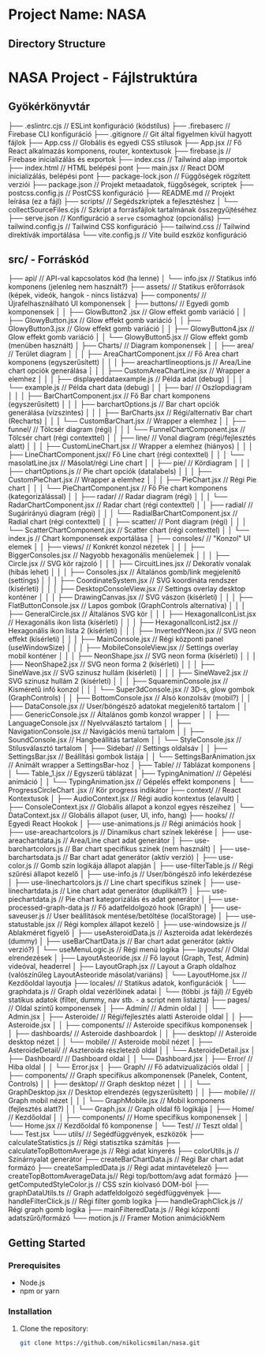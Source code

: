 # Project Name: NASA

## Directory Structure

# NASA Project - Fájlstruktúra

## Gyökérkönyvtár

├── .eslintrc.cjs                // ESLint konfiguráció (kódstílus)
├── .firebaserc                  // Firebase CLI konfiguráció
├── .gitignore                   // Git által figyelmen kívül hagyott fájlok
├── App.css                      // Globális és egyedi CSS stílusok
├── App.jsx                      // Fő React alkalmazás komponens, router, kontextusok
├── firebase.js                  // Firebase inicializálás és exportok
├── index.css                    // Tailwind alap importok
├── index.html                   // HTML belépési pont
├── main.jsx                     // React DOM inicializálás, belépési pont
├── package-lock.json            // Függőségek rögzített verziói
├── package.json                 // Projekt metaadatok, függőségek, scriptek
├── postcss.config.js            // PostCSS konfiguráció
├── README.md                    // Projekt leírása (ez a fájl)
├── scripts/                     // Segédszkriptek a fejlesztéshez
│   └── collectSourceFiles.cjs   // Szkript a forrásfájlok tartalmának összegyűjtéséhez
├── serve.json                   // Konfiguráció a `serve` csomaghoz (opcionális)
├── tailwind.config.js           // Tailwind CSS konfiguráció
├── tailwind.css                 // Tailwind direktívák importálása
└── vite.config.js               // Vite build eszköz konfiguráció

## src/ - Forráskód

├── api/                         // API-val kapcsolatos kód (ha lenne)
│   └── info.jsx                 // Statikus infó komponens (jelenleg nem használt?)
├── assets/                      // Statikus erőforrások (képek, videók, hangok - nincs listázva)
├── components/                  // Újrafelhasználható UI komponensek
│   ├── buttons/                 // Egyedi gomb komponensek
│   │   ├── GlowButton2 .jsx     // Glow effekt gomb variáció
│   │   ├── GlowyButton.jsx      // Glow effekt gomb variáció
│   │   ├── GlowyButton3.jsx     // Glow effekt gomb variáció
│   │   ├── GlowyButton4.jsx     // Glow effekt gomb variáció
│   │   └── GlowyButton5.jsx     // Glow effekt gomb (menüben használt)
│   ├── Charts/                  // Diagram komponensek
│   │   ├── area/                // Terület diagram
│   │   │   ├── AreaChartComponent.jsx    // Fő Area chart komponens (egyszerűsített)
│   │   │   ├── areachartlineoptions.js // Area/Line chart opciók generálása
│   │   │   ├── CustomAreaChartLine.jsx // Wrapper a <Line> elemhez
│   │   │   ├── displayeddataexample.js // Példa adat (debug)
│   │   │   └── example.js              // Példa chart data (debug)
│   │   ├── bar/                 // Oszlopdiagram
│   │   │   ├── BarChartComponent.jsx // Fő Bar chart komponens (egyszerűsített)
│   │   │   ├── barchartOptions.js    // Bar chart opciók generálása (vízszintes)
│   │   │   ├── BarCharts.jsx         // Régi/alternatív Bar chart (Recharts)
│   │   │   └── CustomBarChart.jsx    // Wrapper a <Bar> elemhez
│   │   ├── funnel/              // Tölcsér diagram (régi)
│   │   │   └── FunnelChartComponent.jsx // Tölcsér chart (régi contexttel)
│   │   ├── line/                // Vonal diagram (régi/fejlesztés alatt)
│   │   │   ├── CustomLineChart.jsx   // Wrapper a <Line> elemhez (hiányos)
│   │   │   ├── LineChartComponent.jsx// Fő Line chart (régi contexttel)
│   │   │   └── masolatLine.jsx       // Másolat/régi Line chart
│   │   ├── pie/                 // Kördiagram
│   │   │   ├── chartOptions.js       // Pie chart opciók (datalabels)
│   │   │   ├── CustomPieChart.jsx    // Wrapper a <Pie> elemhez
│   │   │   ├── PieChart.jsx          // Régi Pie chart
│   │   │   └── PieChartComponent.jsx // Fő Pie chart komponens (kategorizálással)
│   │   ├── radar/               // Radar diagram (régi)
│   │   │   └── RadarChartComponent.jsx // Radar chart (régi contexttel)
│   │   ├── radial/              // Sugárirányú diagram (régi)
│   │   │   └── RadialBarChartComponent.jsx // Radial chart (régi contexttel)
│   │   ├── scatter/             // Pont diagram (régi)
│   │   │   └── ScatterChartComponent.jsx // Scatter chart (régi contexttel)
│   │   └── index.js             // Chart komponensek exportálása
│   ├── consoles/                // "Konzol" UI elemek
│   │   ├── views/               // Konkrét konzol nézetek
│   │   │   ├── BiggerConsoles.jsx     // Nagyobb hexagonális menüelemek
│   │   │   ├── Circle.jsx             // SVG kör rajzoló
│   │   │   ├── CircuitLines.jsx       // Dekoratív vonalak (hibás lehet)
│   │   │   ├── Consoles.jsx           // Általános gomb/link megjelenítő (settings)
│   │   │   ├── CoordinateSystem.jsx   // SVG koordináta rendszer (kísérleti)
│   │   │   ├── DesktopConsoleView.jsx // Settings overlay desktop konténer
│   │   │   ├── DrawingCanvas.jsx      // SVG vászon (kísérleti)
│   │   │   ├── FlatButtonConsole.jsx  // Lapos gombok (GraphControls alternatíva)
│   │   │   ├── GeneralCircle.jsx      // Általános SVG kör
│   │   │   ├── HexagonalIconList.jsx  // Hexagonális ikon lista (kísérleti)
│   │   │   ├── HexagonalIconList2.jsx // Hexagonális ikon lista 2 (kísérleti)
│   │   │   ├── InvertedYNeon.jsx      // SVG neon effekt (kísérleti)
│   │   │   ├── MainConsole.jsx        // Régi központi panel (useWindowSize)
│   │   │   ├── MobileConsoleView.jsx  // Settings overlay mobil konténer
│   │   │   ├── NeonShape.jsx          // SVG neon forma (kísérleti)
│   │   │   ├── NeonShape2.jsx         // SVG neon forma 2 (kísérleti)
│   │   │   ├── SineWave.jsx           // SVG szinusz hullám (kísérleti)
│   │   │   ├── SineWave2.jsx          // SVG szinusz hullám 2 (kísérleti)
│   │   │   ├── SquareminConsole.jsx   // Kisméretű infó konzol
│   │   │   └── Super3dConsole.jsx     // 3D-s, glow gombok (GraphControls)
│   │   ├── BottomConsole.jsx      // Alsó konzolsáv (mobil?)
│   │   ├── DataConsole.jsx        // User/böngésző adatokat megjelenítő tartalom
│   │   ├── GenericConsole.jsx     // Általános gomb konzol wrapper
│   │   ├── LanguageConsole.jsx    // Nyelvválasztó tartalom
│   │   ├── NavigationConsole.jsx  // Navigációs menü tartalom
│   │   ├── SoundConsole.jsx       // Hangbeállítás tartalom
│   │   └── StyleConsole.jsx       // Stílusválasztó tartalom
│   ├── Sidebar/                 // Settings oldalsáv
│   │   ├── SettingsBar.jsx        // Beállítási gombok listája
│   │   └── SettingsBarAnimation.jsx // Animált wrapper a SettingsBar-hoz
│   ├── Table/                   // Táblázat komponens
│   │   └── Table_1.jsx            // Egyszerű táblázat
│   ├── TypingAnimation/         // Gépelési animáció
│   │   └── TypingAnimation.jsx    // Gépelés effekt komponens
│   └── ProgressCircleChart .jsx // Kör progress indikátor
├── context/                     // React Kontextusok
│   ├── AudioContext.jsx         // Régi audio kontextus (elavult)
│   ├── ConsoleContext.jsx       // Globális állapot a konzol egyes részeihez
│   └── DataContext.jsx          // Globális állapot (user, UI, info, hang)
├── hooks/                       // Egyedi React Hookok
│   ├── use-animations.js          // Régi animációs hook
│   ├── use-areachartcolors.js   // Dinamikus chart színek lekérése
│   ├── use-areachartdata.js     // Area/Line chart adat generátor
│   ├── use-barchartcolors.js    // Bar chart specifikus színek (nem használt)
│   ├── use-barchartsdata.js     // Bar chart adat generátor (aktív verzió)
│   ├── use-color.js             // Gomb szín logikája állapot alapján
│   ├── use-filterTable.js       // Régi szűrési állapot kezelő
│   ├── use-info.js              // User/böngésző info lekérdezése
│   ├── use-linechartcolors.js   // Line chart specifikus színek
│   ├── use-linechartdata.js     // Line chart adat generátor (duplikált?)
│   ├── use-piechartdata.js      // Pie chart kategorizálás és adat generátor
│   ├── use-processed-graph-data.js // Fő adatfeldolgozó hook (Graph)
│   ├── use-saveuser.js          // User beállítások mentése/betöltése (localStorage)
│   ├── use-statustable.jsx      // Régi komplex állapot kezelő
│   ├── use-windowsize.js        // Ablakméret figyelő
│   ├── useAsteroidData.js       // Aszteroida adat lekérdezés (dummy)
│   ├── useBarChartData.js       // Bar chart adat generátor (aktív verzió?)
│   └── useMenuLogic.js          // Régi menü logika
├── layouts/                     // Oldal elrendezések
│   ├── LayoutAsteoride.jsx      // Fő layout (Graph, Test, Admin) videóval, headerrel
│   ├── LayoutGraph.jsx          // Layout a Graph oldalhoz (valószínűleg LayoutAsteoride másolat/variáns)
│   └── LayoutHome.jsx           // Kezdőoldal layoutja
├── locales/                     // Statikus adatok, konfigurációk
│   └── graphdata.js             // Graph oldal vezérlőinek adatai
│   └── (többi .js fájl)         // Egyéb statikus adatok (filter, dummy, nav stb. - a script nem listázta)
├── pages/                       // Oldal szintű komponensek
│   ├── Admin/                   // Admin oldal
│   │   └── Admin.jsx
│   ├── Asteroide/               // Régi/fejlesztés alatti Asteroide oldal
│   │   ├── Asteroide.jsx
│   │   ├── components/          // Asteroide specifikus komponensek
│   │   ├── dashboards/          // Asteroide dashboardok
│   │   ├── desktop/             // Asteroide desktop nézet
│   │   └── mobile/              // Asteroide mobil nézet
│   ├── AsteroideDetail/         // Aszteroida részletező oldal
│   │   └── AsteroideDetail.jsx
│   ├── Dashboard/               // Dashboard oldal
│   │   └── Dashboard.jsx
│   ├── Error/                   // Hiba oldal
│   │   └── Error.jsx
│   ├── Graph/                   // Fő adatvizualizációs oldal
│   │   ├── components/          // Graph specifikus alkomponensek (Panelek, Content, Controls)
│   │   ├── desktop/             // Graph desktop nézet
│   │   │   └── GraphDesktop.jsx   // Desktop elrendezés (egyszerűsített)
│   │   ├── mobile/              // Graph mobil nézet
│   │   │   └── GraphMobile.jsx    // Mobil komponens (fejlesztés alatt?)
│   │   └── Graph.jsx            // Graph oldal fő logikája
│   ├── Home/                    // Kezdőoldal
│   │   ├── components/          // Home specifikus komponensek
│   │   └── Home.jsx             // Kezdőoldal fő komponense
│   └── Test/                    // Teszt oldal
│       └── Test.jsx
└── utils/                       // Segédfüggvények, eszközök
    ├── calculateStatistics.js         // Régi statisztika számítás
    ├── calculateTopBottomAverage.js   // Régi adat kinyerés
    ├── colorUtils.js                  // Színárnyalat generátor
    ├── createBarChartData.js        // Régi Bar chart adat formázó
    ├── createSampledData.js         // Régi adat mintavételező
    ├── createTopBottomAverageData.js// Régi top/bottom/avg adat formázó
    ├── getComputedStyleColor.js     // CSS szín kiolvasó DOM-ból
    ├── graphDataUtils.ts            // Graph adatfeldolgozó segédfüggvények
    ├── handleFilterClick.js         // Régi filter gomb logika
    ├── handleGraphClick.js          // Régi graph gomb logika
    ├── mainFilteredData.js          // Régi központi adatszűrő/formázó
    └── motion.js                    // Framer Motion animációkNem
## Getting Started

### Prerequisites

- Node.js
- npm or yarn

### Installation

1. Clone the repository:
   ```bash
   git clone https://github.com/nikolicsmilan/nasa.git